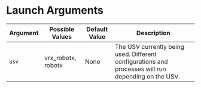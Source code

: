 # Launch Arguments

| Argument | Possible Values | Default Value | Description |
|----------|-----------------|---------------|-------------|
| `usv` | vrx_robotx, robotx | None | The USV currently being used. Different configurations and processes will run depending on the USV. |
